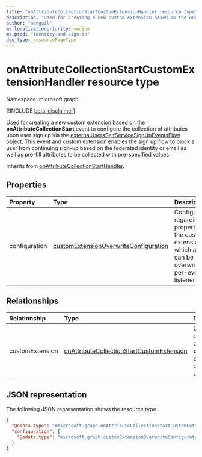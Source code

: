 ```yaml
---
title: "onAttributeCollectionStartCustomExtensionHandler resource type"
description: "Used for creating a new custom extension based on the onAttributeCollectionStart event to configure the collection of attributes upon user sign up."
author: "nanguil"
ms.localizationpriority: medium
ms.prod: "identity-and-sign-in"
doc_type: resourcePageType
---
```


# onAttributeCollectionStartCustomExtensionHandler resource type

Namespace: microsoft.graph

[!INCLUDE [beta-disclaimer](../../includes/beta-disclaimer.md)]

Used for creating a new custom extension based on the **onAttributeCollectionStart** event to configure the collection of attributes upon user sign up via the [externalUsersSelfServiceSignUpEventsFlow](../resources/externalUsersSelfServiceSignUpEventsFlow.md) object. This event and custom extension enables the sign up flow to block a user from continuing sign-up based on the federated identity or email as well as pre-fill attributes to be collected with pre-specified values. 

Inherits from [onAttributeCollectionStartHandler](../resources/onattributecollectionstarthandler.md).

## Properties
|Property|Type|Description|
|:---|:---|:---|
|configuration|[customExtensionOverwriteConfiguration](../resources/customextensionoverwriteconfiguration.md)|Configuration regarding properties of the custom extension which are can be overwritten per-event listener.|

## Relationships
|Relationship|Type|Description|
|:---|:---|:---|
|customExtension|[onAttributeCollectionStartCustomExtension](../resources/onattributecollectionstartcustomextension.md)|Used for creating a new custom extension based on the **onAttributeCollectionStart** event to configure the collection of attributes upon user sign up.|

## JSON representation
The following JSON representation shows the resource type.
<!-- {
  "blockType": "resource",
  "@odata.type": "microsoft.graph.onAttributeCollectionStartCustomExtensionHandler"
}
-->
``` json
{
  "@odata.type": "#microsoft.graph.onAttributeCollectionStartCustomExtensionHandler",
  "configuration": {
    "@odata.type": "microsoft.graph.customExtensionOverwriteConfiguration"
  }
}
```

